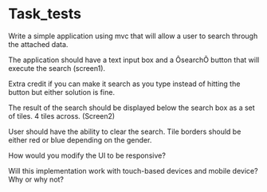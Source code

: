 # Task_tests

Write a simple application using mvc that will allow a user to search through the attached data. 

The application should have a text input box and a ÔsearchÕ button that will execute the search (screen1).

Extra credit if you can make it search as you type instead of hitting the button but either solution is fine.

The result of the search should be displayed below the search box as a set of tiles. 4 tiles across. (Screen2)

User should have the ability to clear the search.
Tile borders should be either red or blue depending on the gender.

How would you modify the UI to be responsive?

Will this implementation work with touch-based devices and mobile device? Why or why not?
